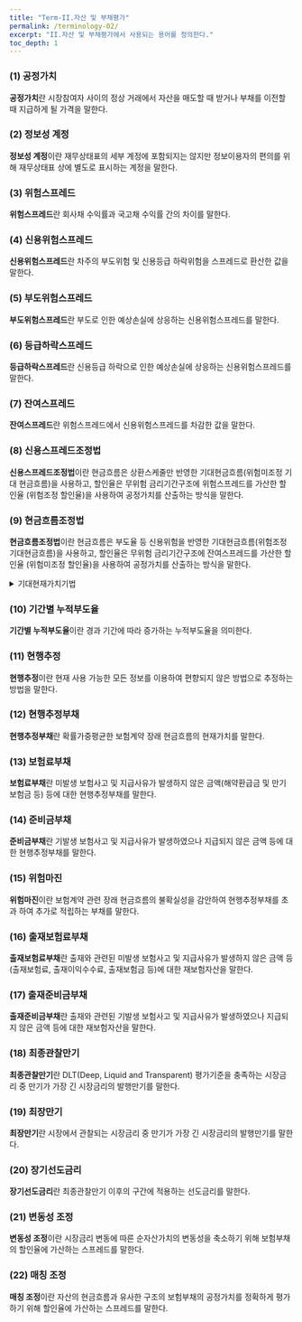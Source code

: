 ```yaml
---
title: "Term-II.자산 및 부채평가"
permalink: /terminology-02/
excerpt: "II.자산 및 부채평가에서 사용되는 용어를 정의한다."
toc_depth: 1
---
```


### (1) 공정가치
**공정가치**란 시장참여자 사이의 정상 거래에서 자산을 매도할 때 받거나 부채를 이전할 때 지급하게 될 가격을 말한다.
### (2) 정보성 계정
**정보성 계정**이란 재무상태표의 세부 계정에 포함되지는 않지만 정보이용자의 편의를 위해 재무상태표 상에 별도로 표시하는 계정을 말한다.
### (3) 위험스프레드
**위험스프레드**란 회사채 수익률과 국고채 수익률 간의 차이를 말한다.
### (4) 신용위험스프레드
**신용위험스프레드**란 차주의 부도위험 및 신용등급 하락위험을 스프레드로 환산한 값을 말한다.
### (5) 부도위험스프레드
**부도위험스프레드**란 부도로 인한 예상손실에 상응하는 신용위험스프레드를 말한다.
### (6) 등급하락스프레드
**등급하락스프레드**란 신용등급 하락으로 인한 예상손실에 상응하는 신용위험스프레드를 말한다.
### (7) 잔여스프레드
**잔여스프레드**란 위험스프레드에서 신용위험스프레드를 차감한 값을 말한다.
### (8) 신용스프레드조정법
**신용스프레드조정법**이란 현금흐름은 상환스케줄만 반영한 기대현금흐름(위험미조정 기대 현금흐름)을 사용하고, 할인율은 무위험 금리기간구조에 위험스프레드를 가산한 할인율 (위험조정 할인율)을 사용하여 공정가치를 산출하는 방식을 말한다.
### (9) 현금흐름조정법
**현금흐름조정법**이란 현금흐름은 부도율 등 신용위험을 반영한 기대현금흐름(위험조정 기대현금흐름)을 사용하고, 할인율은 무위험 금리기간구조에 잔여스프레드를 가산한 할인율 (위험미조정 할인율)을 사용하여 공정가치를 산출하는 방식을 말한다.

<details>
  <summary> 기대현재가치기법</summary>
  <div markdown="1">

  {% capture notice-3 %}
  **< K-IFRS 1113호의 공정가치 측정 중 기대현재가치기법[문단B23~B30] >**

  (방법1) $$\frac {위험조정ECF} {무위험이자율}$$ = (방법2) $$\frac {위험미조정ECF} {위험프리미엄 조정 할인율} $$
  - 방법1 : 신용스프레드 조정법
  - 방법2 : 현금흐름 조정법

  **(B25)** 기대현재가치기법의 방법1은 현금 위험 프리미엄(위험조정 기대현금흐름)을 차감함으로써 체계적(시장) 위험에 대한 자산의 기대현금흐름을 조정한다. 그러한 위험조정 기대현금흐름은 확실성 등가 현금흐름을 나타내며 무위험이자율로 할인된다. 확실성 등가 현금흐름은 시장 참여자가 확실한 현금흐름을 기대현금흐름과 교환하는 것에 대해 무차별하게 받아들이도록 위험이 조정된 기대현금흐름을 나타낸다. 예를 들면, 시장참여자가 1,200원의 기대현금흐름과 1,000원의 확실한 현금흐름을 교환하려고 한다면, 1,000원이 1,200원에 대한 확실성 등가 이다(200원이 현금 위험 프리미엄을 나타낼 것이다). 그러한 경우 시장참여자는 보유한 자산에 대해 무차별하게 받아들일 것이다.  

  **(B26)** 이와 반대로, 기대현재가치기법의 방법2는 위험 프리미엄을 무위험이자율에 적용함 으로써 체계적(시장) 위험을 반영하여 조정한다. 따라서 기대현금흐름은 확률가중 현금 흐름과 연관된 기대이자율에 상응하는 이자율(기대수익률)로 할인한다. 자본자산가격결정 모형과 같이 위험자산의 가격을 결정하는 데에 사용하는 모형을 기대수익률을 추정하기 위해 사용할 수 있다.
  {% endcapture %}

  <div class="notice">
    {{ notice-3 | markdownify }}
  </div>

  </div>
</details>

### (10) 기간별 누적부도율
**기간별 누적부도율**이란 경과 기간에 따라 증가하는 누적부도율을 의미한다.
### (11) 현행추정
**현행추정**이란 현재 사용 가능한 모든 정보를 이용하여 편향되지 않은 방법으로 추정하는 방법을 말한다.
### (12) 현행추정부채
**현행추정부채**란 확률가중평균한 보험계약 장래 현금흐름의 현재가치를 말한다.
### (13) 보험료부채
**보험료부채**란 미발생 보험사고 및 지급사유가 발생하지 않은 금액(해약환급금 및 만기 보험금 등) 등에 대한 현행추정부채를 말한다.
### (14) 준비금부채
**준비금부채**란 기발생 보험사고 및 지급사유가 발생하였으나 지급되지 않은 금액 등에 대한 현행추정부채를 말한다.
### (15) 위험마진
**위험마진**이란 보험계약 관련 장래 현금흐름의 불확실성을 감안하여 현행추정부채를 초과 하여 추가로 적립하는 부채를 말한다.
### (16) 출재보험료부채
**출재보험료부채**란 출재와 관련된 미발생 보험사고 및 지급사유가 발생하지 않은 금액 등 (출재보험료, 출재이익수수료, 출재보험금 등)에 대한 재보험자산을 말한다.
### (17) 출재준비금부채
**출재준비금부채**란 출재와 관련된 기발생 보험사고 및 지급사유가 발생하였으나 지급되지 않은 금액 등에 대한 재보험자산을 말한다.
### (18) 최종관찰만기
**최종관찰만기**란 DLT(Deep, Liquid and Transparent) 평가기준을 충족하는 시장금리 중 만기가 가장 긴 시장금리의 발행만기를 말한다.
### (19) 최장만기
**최장만기**란 시장에서 관찰되는 시장금리 중 만기가 가장 긴 시장금리의 발행만기를 말한다.
### (20) 장기선도금리
**장기선도금리**란 최종관찰만기 이후의 구간에 적용하는 선도금리를 말한다.
### (21) 변동성 조정
**변동성 조정**이란 시장금리 변동에 따른 순자산가치의 변동성을 축소하기 위해 보험부채의 할인율에 가산하는 스프레드를 말한다.
### (22) 매칭 조정
**매칭 조정**이란 자산의 현금흐름과 유사한 구조의 보험부채의 공정가치를 정확하게 평가하기 위해 할인율에 가산하는 스프레드를 말한다.

